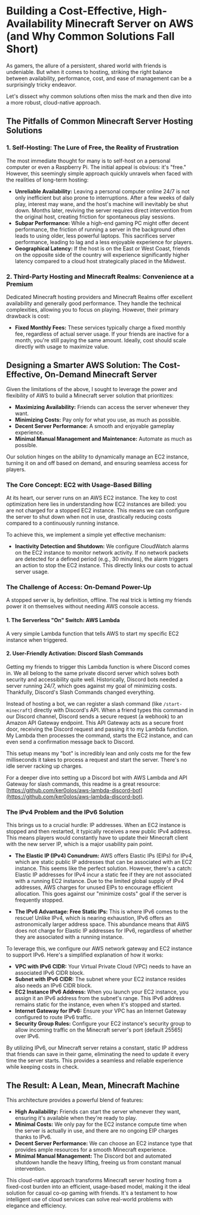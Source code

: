 # Building a Cost-Effective, High-Availability Minecraft Server on AWS (and Why Common Solutions Fall Short)

As gamers, the allure of a persistent, shared world with friends is undeniable. But when it comes to hosting, striking the right balance between availability, performance, cost, and ease of management can be a surprisingly tricky endeavor.

Let's dissect why common solutions often miss the mark and then dive into a more robust, cloud-native approach.

## The Pitfalls of Common Minecraft Server Hosting Solutions

### 1. Self-Hosting: The Lure of Free, the Reality of Frustration

The most immediate thought for many is to self-host on a personal computer or even a Raspberry Pi. The initial appeal is obvious: it's "free." However, this seemingly simple approach quickly unravels when faced with the realities of long-term hosting:

* **Unreliable Availability:** Leaving a personal computer online 24/7 is not only inefficient but also prone to interruptions. After a few weeks of daily play, interest may wane, and the host's machine will inevitably be shut down. Months later, reviving the server requires direct intervention from the original host, creating friction for spontaneous play sessions.
* **Subpar Performance:** While a high-end gaming PC might offer decent performance, the friction of running a server in the background often leads to using older, less powerful laptops. This sacrifices server performance, leading to lag and a less enjoyable experience for players.
* **Geographical Latency:** If the host is on the East or West Coast, friends on the opposite side of the country will experience significantly higher latency compared to a cloud host strategically placed in the Midwest.

### 2. Third-Party Hosting and Minecraft Realms: Convenience at a Premium

Dedicated Minecraft hosting providers and Minecraft Realms offer excellent availability and generally good performance. They handle the technical complexities, allowing you to focus on playing. However, their primary drawback is cost:

* **Fixed Monthly Fees:** These services typically charge a fixed monthly fee, regardless of actual server usage. If your friends are inactive for a month, you're still paying the same amount. Ideally, cost should scale directly with usage to maximize value.

## Designing a Smarter AWS Solution: The Cost-Effective, On-Demand Minecraft Server

Given the limitations of the above, I sought to leverage the power and flexibility of AWS to build a Minecraft server solution that prioritizes:

* **Maximizing Availability:** Friends can access the server whenever they want.
* **Minimizing Costs:** Pay only for what you use, as much as possible.
* **Decent Server Performance:** A smooth and enjoyable gameplay experience.
* **Minimal Manual Management and Maintenance:** Automate as much as possible.

Our solution hinges on the ability to dynamically manage an EC2 instance, turning it on and off based on demand, and ensuring seamless access for players.

### The Core Concept: EC2 with Usage-Based Billing

At its heart, our server runs on an AWS EC2 instance. The key to cost optimization here lies in understanding how EC2 instances are billed: you are not charged for a stopped EC2 instance. This means we can configure the server to shut down when not in use, drastically reducing costs compared to a continuously running instance.

To achieve this, we implement a simple yet effective mechanism:

* **Inactivity Detection and Shutdown:** We configure CloudWatch alarms on the EC2 instance to monitor network activity. If no network packets are detected for a defined period (e.g., 30 minutes), the alarm triggers an action to stop the EC2 instance. This directly links our costs to actual server usage.

### The Challenge of Access: On-Demand Power-Up

A stopped server is, by definition, offline. The real trick is letting my friends power it on themselves without needing AWS console access.

#### 1. The Serverless "On" Switch: AWS Lambda

A very simple Lambda function that tells AWS to start my specific EC2 instance when triggered.

#### 2. User-Friendly Activation: Discord Slash Commands

Getting my friends to trigger this Lambda function is where Discord comes in. We all belong to the same private discord server which solves both security and accessibility quite well. Historically, Discord bots needed a server running 24/7, which goes against my goal of minimizing costs. Thankfully, Discord's Slash Commands changed everything.

Instead of hosting a bot, we can register a slash command (like `/start-minecraft`) directly with Discord's API. When a friend types this command in our Discord channel, Discord sends a secure request (a webhook) to an Amazon API Gateway endpoint. This API Gateway acts as a secure front door, receiving the Discord request and passing it to my Lambda function. My Lambda then processes the command, starts the EC2 instance, and can even send a confirmation message back to Discord.

This setup means my "bot" is incredibly lean and only costs me for the few milliseconds it takes to process a request and start the server. There's no idle server racking up charges.

For a deeper dive into setting up a Discord bot with AWS Lambda and API Gateway for slash commands, this readme is a great resource: [https://github.com/ker0olos/aws-lambda-discord-bot](https://github.com/ker0olos/aws-lambda-discord-bot).

### The IPv4 Problem and the IPv6 Solution

This brings us to a crucial hurdle: IP addresses. When an EC2 instance is stopped and then restarted, it typically receives a new public IPv4 address. This means players would constantly have to update their Minecraft client with the new server IP, which is a major usability pain point.

* **The Elastic IP (IPv4) Conundrum:** AWS offers Elastic IPs (EIPs) for IPv4, which are static public IP addresses that can be associated with an EC2 instance. This seems like the perfect solution. However, there's a catch: Elastic IP addresses for IPv4 incur a static fee if they are not associated with a running EC2 instance. Due to the limited global supply of IPv4 addresses, AWS charges for unused EIPs to encourage efficient allocation. This goes against our "minimize costs" goal if the server is frequently stopped.

* **The IPv6 Advantage: Free Static IPs:** This is where IPv6 comes to the rescue! Unlike IPv4, which is nearing exhaustion, IPv6 offers an astronomically larger address space. This abundance means that AWS does not charge for Elastic IP addresses for IPv6, regardless of whether they are associated with a running instance.

To leverage this, we configure our AWS network gateway and EC2 instance to support IPv6. Here's a simplified explanation of how it works:

* **VPC with IPv6 CIDR:** Your Virtual Private Cloud (VPC) needs to have an associated IPv6 CIDR block.
* **Subnet with IPv6 CIDR:** The subnet where your EC2 instance resides also needs an IPv6 CIDR block.
* **EC2 Instance IPv6 Address:** When you launch your EC2 instance, you assign it an IPv6 address from the subnet's range. This IPv6 address remains static for the instance, even when it's stopped and started.
* **Internet Gateway for IPv6:** Ensure your VPC has an Internet Gateway configured to route IPv6 traffic.
* **Security Group Rules:** Configure your EC2 instance's security group to allow incoming traffic on the Minecraft server's port (default 25565) over IPv6.

By utilizing IPv6, our Minecraft server retains a constant, static IP address that friends can save in their game, eliminating the need to update it every time the server starts. This provides a seamless and reliable experience while keeping costs in check.

## The Result: A Lean, Mean, Minecraft Machine

This architecture provides a powerful blend of features:

* **High Availability:** Friends can start the server whenever they want, ensuring it's available when they're ready to play.
* **Minimal Costs:** We only pay for the EC2 instance compute time when the server is actually in use, and there are no ongoing EIP charges thanks to IPv6.
* **Decent Server Performance:** We can choose an EC2 instance type that provides ample resources for a smooth Minecraft experience.
* **Minimal Manual Management:** The Discord bot and automated shutdown handle the heavy lifting, freeing us from constant manual intervention.

This cloud-native approach transforms Minecraft server hosting from a fixed-cost burden into an efficient, usage-based model, making it the ideal solution for casual co-op gaming with friends. It's a testament to how intelligent use of cloud services can solve real-world problems with elegance and efficiency.